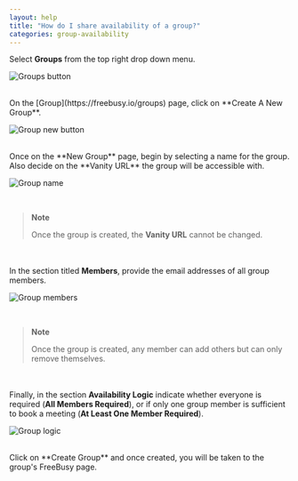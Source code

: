 ```yaml
---
layout: help
title: "How do I share availability of a group?"
categories: group-availability
---
```


Select **Groups** from the top right drop down menu.

![Groups button](https://imgur.com/nVDD9RT.png)

<br>
On the [Group](https://freebusy.io/groups) page, click on **Create A New Group**.
<br>

![Group new button](https://imgur.com/hoygPFB.png)

<br>
Once on the **New Group** page, begin by selecting a name for the group.
Also decide on the **Vanity URL** the group will be accessible with.

![Group name](https://i.imgur.com/F4KXrmB.png)

<br>

> **Note**
>
> Once the group is created, the **Vanity URL** cannot be changed.

<br><br>
In the section titled **Members**, provide the email addresses of all group members.

![Group members](https://i.imgur.com/z20jgxC.png)

<br>

> **Note**
>
> Once the group is created, any member can add others but can only remove themselves.

<br><br>
Finally, in the section **Availability Logic** indicate whether everyone is required (**All Members Required**), or if only one group member is sufficient to book a meeting (**At Least One Member Required**).

![Group logic](https://i.imgur.com/76h4Czr.png)

<br>
Click on **Create Group** and once created, you will be taken to the group's FreeBusy page.
